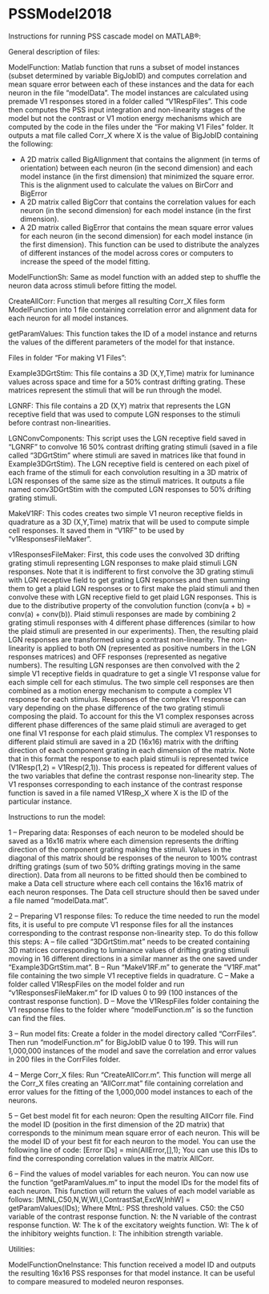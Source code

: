 # PSSModel2018
Instructions for running PSS cascade model on MATLAB®:


General description of files:


ModelFunction: 
Matlab function that runs a subset of model instances (subset determined by variable BigJobID) and computes correlation and mean square error between each of these instances and the data for each neuron in the file “modelData”.  The model instances are calculated using premade V1 responses stored in a folder called “V1RespFiles”. This code then computes the PSS input integration and non-linearity stages of the model but not the contrast or V1 motion energy mechanisms which are computed by the code in the files under the “For making V1 Files” folder. It outputs a mat file called Corr_X where X is the value of BigJobID containing the following:
-	A 2D matrix called BigAllignment that contains the alignment (in terms of orientation) between each neuron (in the second dimension) and each model instance (in the first dimension) that minimized the square error. This is the alignment used to calculate the values on BirCorr and BigError
-	A 2D matrix called BigCorr that contains the correlation values for each neuron (in the second dimension) for each model instance (in the first dimension).
-	A 2D matrix called BigError that contains the mean square error values for each neuron (in the second dimension) for each model instance (in the first dimension).
This function can be used to distribute the analyzes of different instances of the model across cores or computers to increase the speed of the model fitting.

ModelFunctionSh:
Same as model function with an added step to shuffle the neuron data across stimuli before fitting the model. 

CreateAllCorr:
Function that merges all resulting Corr_X files form ModelFunction into 1 file containing correlation error and alignment data for each neuron for all model instances.

getParamValues:
This function takes the ID of a model instance and returns the values of the different parameters of the model for that instance.


Files in folder “For making V1 Files”:


Example3DGrtStim:
This file contains a 3D (X,Y,Time) matrix for luminance values across space and time for a 50% contrast drifting grating. These matrices represent the stimuli that will be run through the model.

LGNRF:
This file contains a 2D (X,Y) matrix that represents the LGN receptive field that was used to compute LGN responses to the stimuli before contrast non-linearities.

LGNConvComponents:
This script uses the LGN receptive field saved in “LGNRF” to convolve 16 50% contrast drifting grating stimuli (saved in a file called “3DGrtStim” where stimuli are saved in matrices like that found in Example3DGrtStim). The LGN receptive field is centered on each pixel of each frame of the stimuli for each convolution resulting in a 3D matrix of LGN responses of the same size as the stimuli matrices. It outputs a file named conv3DGrtStim with the computed LGN responses to 50% drifting grating stimuli.

MakeV1RF:
This codes creates two simple V1 neuron receptive fields in quadrature as a 3D (X,Y,Time) matrix that will be used to compute simple cell responses. It saved them in “V1RF” to be used by “v1ResponsesFileMaker”.

v1ResponsesFileMaker:
First, this code uses the convolved 3D drifting grating stimuli representing LGN responses to make plaid stimuli LGN responses. Note that it is indifferent to first convolve the 3D grating stimuli with LGN receptive field to get grating LGN responses and then summing them to get a plaid LGN responses or to first make the plaid stimuli and then convolve these with LGN receptive field to get plaid LGN responses. This is due to the distributive property of the convolution function (conv(a + b) = conv(a) + conv(b)). Plaid stimuli responses are made by combining 2 grating stimuli responses with 4 different phase differences (similar to how the plaid stimuli are presented in our experiments).
Then, the resulting plaid LGN responses are transformed using a contrast non-linearity. The non-linearity is applied to both ON (represented as positive numbers in the LGN responses matrices) and OFF responses (represented as negative numbers).
The resulting LGN responses are then convolved with the 2 simple V1 receptive fields in quadrature to get a single V1 response value for each simple cell for each stimulus. The two simple cell responses are then combined as a motion energy mechanism to compute a complex V1 response for each stimulus. Responses of the complex V1 response can vary depending on the phase difference of the two grating stimuli composing the plaid. To account for this the V1 complex responses across different phase differences of the same plaid stimuli are averaged to get one final V1 response for each plaid stimulus. The complex V1 responses to different plaid stimuli are saved in a 2D (16x16) matrix with the drifting direction of each component grating in each dimension of the matrix. Note that in this format the response to each plaid stimuli is represented twice (V1Resp(1,2) = V1Resp(2,1)). 
This process is repeated for different values of the two variables that define the contrast response non-linearity step. The V1 responses corresponding to each instance of the contrast response function is saved in a file named V1Resp_X where X is the ID of the particular instance.


Instructions to run the model:


1 – Preparing data:
Responses of each neuron to be modeled should be saved as a 16x16 matrix where each dimension represents the drifting direction of the component grating making the stimuli. Values in the diagonal of this matrix should be responses of the neuron to 100% contrast drifting gratings (sum of two 50% drifting gratings moving in the same direction). Data from all neurons to be fitted should then be combined to make a Data cell structure where each cell contains the 16x16 matrix of each neuron responses. The Data cell structure should then be saved under a file named “modelData.mat”.

2 – Preparing V1 response files:
To reduce the time needed to run the model fits, it is useful to pre compute V1 response files for all the instances corresponding to the contrast response non-linearity step. To do this follow this steps:
A – file called “3DGrtStim.mat” needs to be created containing 3D matrices corresponding to luminance values of drifting grating stimuli moving in 16 different directions in a similar manner as the one saved under “Example3DGrtStim.mat”. 
B – Run “MakeV1RF.m” to generate the “V1RF.mat” file containing the two simple V1 receptive fields in quadrature.
C – Make a folder called V1RespFiles on the model folder and run “v1ResponsesFileMaker.m” for ID values 0 to 99 (100 instances of the contrast response function).
D – Move the V1RespFiles folder containing the V1 response files to the folder where “modelFunction.m” is so the function can find the files.

3 – Run model fits:
Create a folder in the model directory called “CorrFiles”. Then run “modelFunction.m” for BigJobID value 0 to 199. This will run 1,000,000 instances of the model and save the correlation and error values in 200 files in the CorrFiles folder.

4 – Merge Corr_X files:
Run “CreateAllCorr.m”. This function will merge all the Corr_X files creating an “AllCorr.mat” file containing correlation and error values for the fitting of the 1,000,000 model instances to each of the neurons.

5 – Get best model fit for each neuron:
Open the resulting AllCorr file. Find the model ID (position in the first dimension of the 2D matrix) that corresponds to the minimum mean square error of each neuron. This will be the model ID of your best fit for each neuron to the model. You can use the following line of code:
[Error IDs] = min(AllError,[],1);
You can use this IDs to find the corresponding correlation values in the matrix AllCorr. 

6 – Find the values of model variables for each neuron.
You can now use the function “getParamValues.m” to input the model IDs for the model fits of each neuron. This function will return the values of each model variable as follows:
[MtNL,C50,N,W,WI,I,ContrastSat,ExcW,InhW] = getParamValues(IDs);
Where MtnL: PSS threshold values. C50: the C50 variable of the contrast response function. N: the N variable of the contrast response function. W: The k of the excitatory weights function. WI: The k of the inhibitory weights function. I: The inhibition strength variable. 


Utilities:


ModelFunctionOneInstance:
This function received a model ID and outputs the resulting 16x16 PSS responses for that model instance. It can be useful to compare measured to modeled neuron responses.
